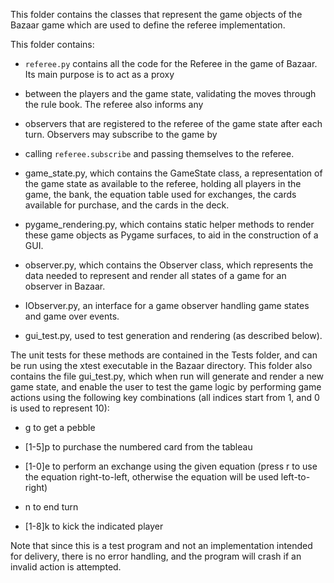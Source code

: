 This folder contains the classes that represent the game objects of the Bazaar game which are used to define the referee implementation.

This folder contains:

- `referee.py` contains all the code for the Referee in the game of Bazaar. Its main purpose is to act as a proxy
- between the players and the game state, validating the moves through the rule book. The referee also informs any
- observers that are registered to the referee of the game state after each turn. Observers may subscribe to the game by
- calling `referee.subscribe` and passing themselves to the referee.

- game_state.py, which contains the GameState class, a representation of the game state as available to the referee, holding all players in the game, the bank, the equation table used for exchanges, the cards available for purchase, and the cards in the deck.

- pygame_rendering.py, which contains static helper methods to render these game objects as Pygame surfaces, to aid in the construction of a GUI.

- observer.py, which contains the Observer class, which represents the data needed to represent and render all states of a game for an observer in Bazaar.

- IObserver.py, an interface for a game observer handling game states and game over events.

- gui_test.py, used to test generation and rendering (as described below).

The unit tests for these methods are contained in the Tests folder, and can be run using the xtest executable in the Bazaar directory.
This folder also contains the file gui_test.py, which when run will generate and render a new game state, and enable the user to test the game logic by performing game actions using the following key combinations (all indices start from 1, and 0 is used to represent 10):

- g to get a pebble

- [1-5]p to purchase the numbered card from the tableau

- [1-0]e to perform an exchange using the given equation (press r to use the equation right-to-left, otherwise the equation will be used left-to-right)

- n to end turn

- [1-8]k to kick the indicated player

Note that since this is a test program and not an implementation intended for delivery, there is no error handling, and the program will crash if an invalid action is attempted.
